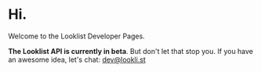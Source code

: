 # Hi.

Welcome to the Looklist Developer Pages.

**The Looklist API is currently in beta**.  But don't let that stop you.  If you have an awesome idea, let's chat: [dev@lookli.st](mailto:dev@lookli.st)

